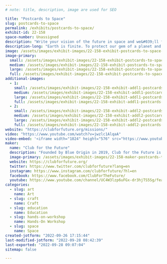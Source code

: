 ```yaml
---
# note: title, description, image are used for SEO

title: "Postcards to Space"
slug: postcards-to-space
permalink: /exhibits/postcards-to-space/
exhibit-id: 22-158
space-number: Unassigned
description: "Write your vision of the future in space and we&#039;ll fly it on a rocket and send back to you."
description-long: "Earth is finite. To protect our gem of a planet and enable a future of abundance and growth, Earth needs space. Write or draw your vision on a postcard for what you think the future of life in space will look like—or any other message you’d like to send to space. Send your postcard to Club for the Future, we&#039;ll launch it to space and back on a New Shepard rocket, and return it to you stamped Flown to Space. Send us as many postcards as you&#039;d like—we&#039;ll fly them all."
image: /assets/images/exhibit-images/22-158-exhibit-postcards-to-space-blueorigin-bluemoon-landerandcftf-large.jpg
image-primary: 
  small: /assets/images/exhibit-images/22-158-exhibit-postcards-to-space-blueorigin-bluemoon-landerandcftf-small.jpg
  medium: /assets/images/exhibit-images/22-158-exhibit-postcards-to-space-blueorigin-bluemoon-landerandcftf-medium.jpg
  large: /assets/images/exhibit-images/22-158-exhibit-postcards-to-space-blueorigin-bluemoon-landerandcftf-large.jpg
  full: /assets/images/exhibit-images/22-158-exhibit-postcards-to-space-blueorigin-bluemoon-landerandcftf-full.jpg
additional-images: 
  - 1:
    small: /assets/images/exhibit-images/22-158-exhibit-addl1-postcards-to-space-ehumbyswoaai3l1-small.jpg
    medium: /assets/images/exhibit-images/22-158-exhibit-addl1-postcards-to-space-ehumbyswoaai3l1-medium.jpg
    large: /assets/images/exhibit-images/22-158-exhibit-addl1-postcards-to-space-ehumbyswoaai3l1-large.jpg
    full: /assets/images/exhibit-images/22-158-exhibit-addl1-postcards-to-space-ehumbyswoaai3l1-full.jpg
  - 2:
    small: /assets/images/exhibit-images/22-158-exhibit-addl2-postcards-to-space-club-postcard-processing-small.jpg
    medium: /assets/images/exhibit-images/22-158-exhibit-addl2-postcards-to-space-club-postcard-processing-medium.jpg
    large: /assets/images/exhibit-images/22-158-exhibit-addl2-postcards-to-space-club-postcard-processing-large.jpg
    full: /assets/images/exhibit-images/22-158-exhibit-addl2-postcards-to-space-club-postcard-processing-full.jpg
website: "https://clubforfuture.org/missions/"
video: "https://www.youtube.com/watch?v=jwzlc1AlqaA"
video-embed: '<iframe width="1024" height="576" src="https://www.youtube.com/embed/jwzlc1AlqaA?feature=oembed" frameborder="0" allow="accelerometer; autoplay; clipboard-write; encrypted-media; gyroscope; picture-in-picture" allowfullscreen title="Vision for Club for the Future"></iframe>'
maker: 
  name: "Club for the Future"
  description: "Founded by Blue Origin in 2019, Club for the Future is a foundation whose mission is to inspire future generations to pursue careers in STEM and to help invent the future of life in space. The Club and its collaborators are doing this through Postcards to Space, space-focused curriculum, and access to space on Blue Origin’s rockets."
  image-primary: /assets/images/exhibit-images/22-158-maker-postcards-to-space-cftf-banner-medium.jpg
  website: https://clubforfuture.org/
  twitter: https://www.twitter.com/clubforfuture?lang=en
  instagram: https://www.instagram.com/clubforfuture/?hl=en
  facebook: https://www.facebook.com/ClubForTheFuture/
  youtube: https://www.youtube.com/channel/UC4W3lzp6uFGx-dr3hjTS5Sg/featured?app=desktop
categories: 
  - slug: art
    name: Art
  - slug: craft
    name: Craft
  - slug: education
    name: Education
  - slug: hands-on-workshop
    name: Hands-On Workshop
  - slug: space
    name: Space
created-jotform: "2022-09-26 17:15:44"
last-modified-jotform: "2022-09-28 08:42:39"
last-exported: "2022-09-28 09:07:04"
sitemap: false

---
```


